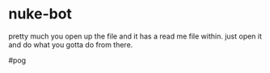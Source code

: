 # nuke-bot
pretty much you open up the file and it has a read me file within. just open it and do what you gotta do from there.

#pog
